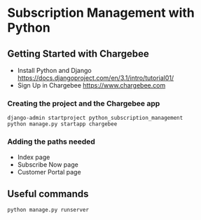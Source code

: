 # Subscription Management with Python

## Getting Started with Chargebee
- Install Python and Django https://docs.djangoproject.com/en/3.1/intro/tutorial01/
- Sign Up in Chargebee https://www.chargebee.com

### Creating the project and the Chargebee app
```
django-admin startproject python_subscription_management
python manage.py startapp chargebee
```

### Adding the paths needed
- Index page
- Subscribe Now page
- Customer Portal page

## Useful commands
```
python manage.py runserver
```
